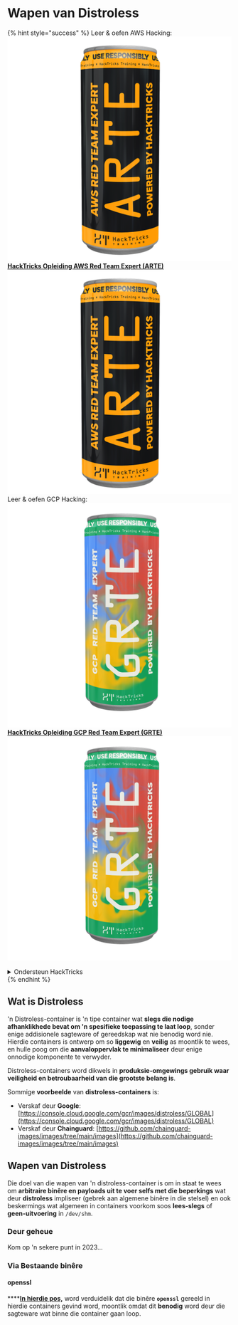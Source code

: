 # Wapen van Distroless

{% hint style="success" %}
Leer & oefen AWS Hacking:<img src="/.gitbook/assets/arte.png" alt="" data-size="line">[**HackTricks Opleiding AWS Red Team Expert (ARTE)**](https://training.hacktricks.xyz/courses/arte)<img src="/.gitbook/assets/arte.png" alt="" data-size="line">\
Leer & oefen GCP Hacking: <img src="/.gitbook/assets/grte.png" alt="" data-size="line">[**HackTricks Opleiding GCP Red Team Expert (GRTE)**<img src="/.gitbook/assets/grte.png" alt="" data-size="line">](https://training.hacktricks.xyz/courses/grte)

<details>

<summary>Ondersteun HackTricks</summary>

* Kyk na die [**subskripsie planne**](https://github.com/sponsors/carlospolop)!
* **Sluit aan by die** 💬 [**Discord groep**](https://discord.gg/hRep4RUj7f) of die [**telegram groep**](https://t.me/peass) of **volg** ons op **Twitter** 🐦 [**@hacktricks\_live**](https://twitter.com/hacktricks\_live)**.**
* **Deel hacking truuks deur PRs in te dien na die** [**HackTricks**](https://github.com/carlospolop/hacktricks) en [**HackTricks Cloud**](https://github.com/carlospolop/hacktricks-cloud) github repos.

</details>
{% endhint %}

## Wat is Distroless

'n Distroless-container is 'n tipe container wat **slegs die nodige afhanklikhede bevat om 'n spesifieke toepassing te laat loop**, sonder enige addisionele sagteware of gereedskap wat nie benodig word nie. Hierdie containers is ontwerp om so **liggewig** en **veilig** as moontlik te wees, en hulle poog om die **aanvaloppervlak te minimaliseer** deur enige onnodige komponente te verwyder.

Distroless-containers word dikwels in **produksie-omgewings gebruik waar veiligheid en betroubaarheid van die grootste belang is**.

Sommige **voorbeelde** van **distroless-containers** is:

* Verskaf deur **Google**: [https://console.cloud.google.com/gcr/images/distroless/GLOBAL](https://console.cloud.google.com/gcr/images/distroless/GLOBAL)
* Verskaf deur **Chainguard**: [https://github.com/chainguard-images/images/tree/main/images](https://github.com/chainguard-images/images/tree/main/images)

## Wapen van Distroless

Die doel van die wapen van 'n distroless-container is om in staat te wees om **arbitraire binêre en payloads uit te voer selfs met die beperkings** wat deur **distroless** impliseer (gebrek aan algemene binêre in die stelsel) en ook beskermings wat algemeen in containers voorkom soos **lees-slegs** of **geen-uitvoering** in `/dev/shm`.

### Deur geheue

Kom op 'n sekere punt in 2023...

### Via Bestaande binêre

#### openssl

****[**In hierdie pos,**](https://www.form3.tech/engineering/content/exploiting-distroless-images) word verduidelik dat die binêre **`openssl`** gereeld in hierdie containers gevind word, moontlik omdat dit **benodig** word deur die sagteware wat binne die container gaan loop.
